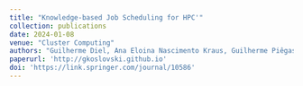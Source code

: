 ```yaml
---
title: "Knowledge-based Job Scheduling for HPC'"
collection: publications
date: 2024-01-08
venue: "Cluster Computing"
authors: "Guilherme Diel, Ana Eloina Nascimento Kraus, Guilherme Piêgas Koslovski"
paperurl: 'http://gkoslovski.github.io'
doi: 'https://link.springer.com/journal/10586'
---
```

